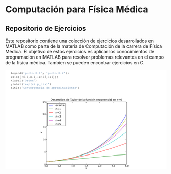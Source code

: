 # Computación para Física Médica
## Repositorio de Ejercicios

Este repositorio contiene una colección de ejercicios desarrollados en MATLAB como parte de la materia de Computación de la carrera de Física Médica. El objetivo de estos ejercicios es aplicar los conocimientos de programación en MATLAB para resolver problemas relevantes en el campo de la física médica.
Tambien se pueden encontrar ejercicios en C.



![portada](portada.png)